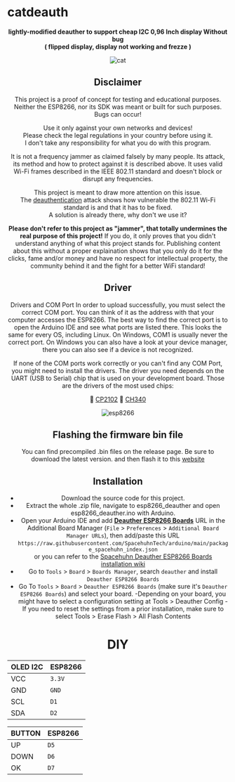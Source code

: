 # catdeauth
<div align="center">
<p align="center">
<center> <b> lightly-modified deauther to support cheap I2C 0,96 Inch display Without bug 
<br> ( flipped display, display not working and frezze ) </br> </b> </center> 

<img title="cat" src="https://uploads.dailydot.com/2024/07/side-eye-cat.jpg?q=65&auto=format&w=1600&ar=2:1&fit=crop"></a><br>

## Disclaimer
This project is a proof of concept for testing and educational purposes.  
Neither the ESP8266, nor its SDK was meant or built for such purposes. Bugs can occur!  

Use it only against your own networks and devices!  
Please check the legal regulations in your country before using it.  
I don't take any responsibility for what you do with this program.  

It is not a frequency jammer as claimed falsely by many people. Its attack, its method and how to protect against it is described above.   It uses valid Wi-Fi frames described in the IEEE 802.11 standard and doesn't block or disrupt any frequencies.  

This project is meant to draw more attention on this issue.  
The [deauthentication](https://en.wikipedia.org/wiki/Wi-Fi_deauthentication_attack) attack shows how vulnerable the 802.11 Wi-Fi standard is and that it has to be fixed.  
A solution is already there, why don't we use it?

**Please don't refer to this project as "jammer", that totally undermines the real purpose of this project!**
If you do, it only proves that you didn't understand anything of what this project stands for. Publishing content about this without a proper explaination shows that you only do it for the clicks, fame and/or money and have no respect for intellectual property, the community behind it and the fight for a better WiFi standard!  

## Driver 
Drivers and COM Port
In order to upload successfully, you must select the correct COM port. You can think of it as the address with that your computer accesses the ESP8266. The best way to find the correct port is to open the Arduino IDE and see what ports are listed there. This looks the same for every OS, including Linux. On Windows, COM1 is usually never the correct port. On Windows you can also have a look at your device manager, there you can also see if a device is not recognized.

If none of the COM ports work correctly or you can't find any COM Port, you might need to install the drivers.
The driver you need depends on the UART (USB to Serial) chip that is used on your development board.
Those are the drivers of the most used chips:

💾 [CP2102](https://www.silabs.com/products/development-tools/software/usb-to-uart-bridge-vcp-drivers)
💾 [CH340](https://sparks.gogo.co.nz/ch340.html)

<img title="esp8266" src="https://raw.githubusercontent.com/wiki/spacehuhn/esp8266_deauther/img/nodemcu_serial_modules.jpg"></a><br>



## Flashing the firmware bin file
You can find precompiled .bin files on the release page. Be sure to download the latest version.
and then flash it to this [website](https://esp.huhn.me/)



## Installation
- Download the source code for this project.
- Extract the whole .zip file, navigate to esp8266_deauther and open esp8266_deauther.ino with Arduino.
- Open your Arduino IDE and add [**Deauther ESP8266 Boards**](https://raw.githubusercontent.com/SpacehuhnTech/arduino/main/package_spacehuhn_index.json) URL in the Additional Board Manager (`File` > `Preferences` > `Additional Board Manager URLs`), then add/paste this URL 
`https://raw.githubusercontent.com/SpacehuhnTech/arduino/main/package_spacehuhn_index.json`
<br>or you can refer to the [Spacehuhn Deauther ESP8266 Boards installation wiki](https://github.com/spacehuhntech/esp8266_deauther/wiki/Installation#compiling-using-arduino-ide)
- Go to `Tools` > `Board` > `Boards Manager`, search `deauther` and install `Deauther ESP8266 Boards`
- Go To `Tools` > `Board` > `Deauther ESP8266 Boards` (make sure it's `Deauther ESP8266 Boards`) and select your board. 
-Depending on your board, you might have to select a configuration setting at Tools > Deauther Config
-If you need to reset the settings from a prior installation, make sure to select Tools > Erase Flash > All Flash Contents


# DIY 

| OLED I2C      | ESP8266       |
| ------------- | ------------- |
|  VCC          |  `3.3V`       |
|  GND          |  `GND`        |
|  SCL          |  `D1`         |
|  SDA          |  `D2`         |

| BUTTON        | ESP8266       |
| ------------- | ------------- |
| UP            | `D5`          |
| DOWN          | `D6`          |
| OK            | `D7`          |
